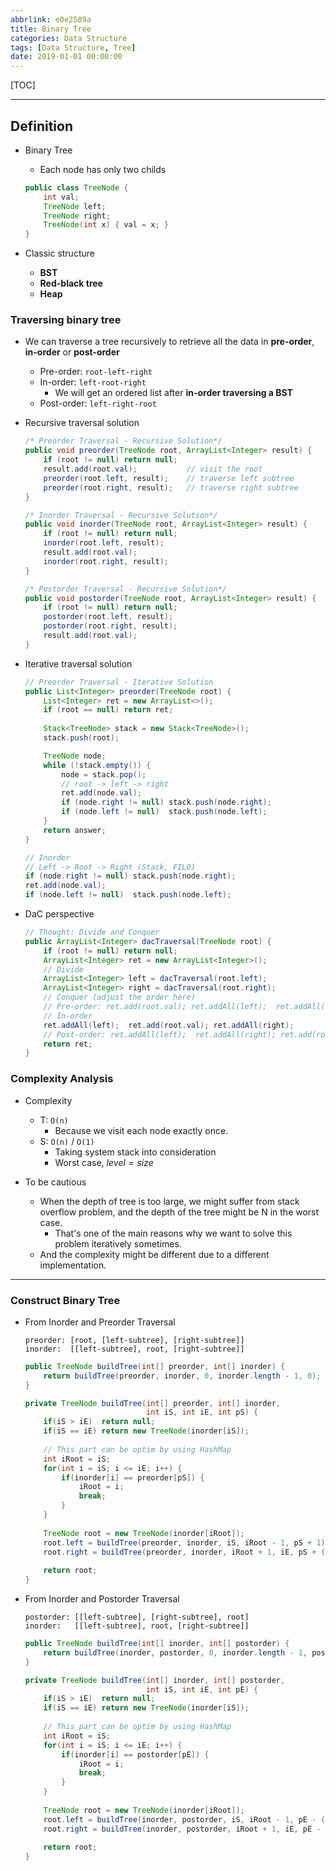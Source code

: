 ```yaml
---
abbrlink: e0e2589a
title: Binary Tree
categories: Data Structure
tags: [Data Structure, Tree]
date: 2019-01-01 00:00:00
---
```


[TOC]
<!-- toc -->

---

## Definition

- Binary Tree
    - Each node has only two childs

    ```java
    public class TreeNode {
        int val;
        TreeNode left;
        TreeNode right;
        TreeNode(int x) { val = x; }
    }
    ```

- Classic structure
    - **BST**
    - **Red-black tree**
    - **Heap**

### Traversing binary tree

- We can traverse a tree recursively to retrieve all the data in **pre-order**, **in-order** or **post-order**
    - Pre-order: `root-left-right`
    - In-order: `left-root-right`
        - We will get an ordered list after **in-order traversing a BST**
    - Post-order: `left-right-root`

- Recursive traversal solution
    
    ```java
    /* Preorder Traversal - Recursive Solution*/
    public void preorder(TreeNode root, ArrayList<Integer> result) {
        if (root != null) return null;
        result.add(root.val);           // visit the root
        preorder(root.left, result);    // traverse left subtree
        preorder(root.right, result);   // traverse right subtree
    }
    ```

    ```java
    /* Inorder Traversal - Recursive Solution*/
    public void inorder(TreeNode root, ArrayList<Integer> result) {
        if (root != null) return null;
        inorder(root.left, result);
        result.add(root.val);
        inorder(root.right, result);
    }
    ```

    ```java
    /* Postorder Traversal - Recursive Solution*/
    public void postorder(TreeNode root, ArrayList<Integer> result) {
        if (root != null) return null;
        postorder(root.left, result);
        postorder(root.right, result);
        result.add(root.val);
    }
    ```

- Iterative traversal solution

    ```java
    // Preorder Traversal - Iterative Solution
    public List<Integer> preorder(TreeNode root) {
        List<Integer> ret = new ArrayList<>();
        if (root == null) return ret;
        
        Stack<TreeNode> stack = new Stack<TreeNode>();
        stack.push(root);

        TreeNode node;
        while (!stack.empty()) {
            node = stack.pop();
            // root -> left -> right
            ret.add(node.val);  
            if (node.right != null) stack.push(node.right);          
            if (node.left != null)  stack.push(node.left);           
        }
        return answer;
    }
    ```

    ```java
    // Inorder
    // Left -> Root -> Right (Stack, FILO)
    if (node.right != null) stack.push(node.right);          
    ret.add(node.val);  
    if (node.left != null)  stack.push(node.left);           
    ```

- DaC perspective

    ```java
    // Thought: Divide and Conquer
    public ArrayList<Integer> dacTraversal(TreeNode root) {
        if (root != null) return null;
        ArrayList<Integer> ret = new ArrayList<Integer>();
        // Divide
        ArrayList<Integer> left = dacTraversal(root.left);
        ArrayList<Integer> right = dacTraversal(root.right);
        // Conquer (adjust the order here)
        // Pre-order: ret.add(root.val); ret.addAll(left);  ret.addAll(right); 
        // In-order
        ret.addAll(left);  ret.add(root.val); ret.addAll(right); 
        // Post-order: ret.addAll(left);  ret.addAll(right); ret.add(root.val); 
        return ret;
    }
    ```

### Complexity Analysis

- Complexity
    - T: `O(n)`
        - Because we visit each node exactly once.
    - S: `O(n)` / `O(1)`
        - Taking system stack into consideration
        - Worst case, $level = size$

- To be cautious
    - When the depth of tree is too large, we might suffer from stack overflow problem, and the depth of the tree might be N in the worst case.
        - That's one of the main reasons why we want to solve this problem iteratively sometimes. 
    - And the complexity might be different due to a different implementation. 

---

### Construct Binary Tree 

- From Inorder and Preorder Traversal

    ```
    preorder: [root, [left-subtree], [right-subtree]]
    inorder:  [[left-subtree], root, [right-subtree]]
    ```

    ```java
    public TreeNode buildTree(int[] preorder, int[] inorder) {
        return buildTree(preorder, inorder, 0, inorder.length - 1, 0);
    }
    
    private TreeNode buildTree(int[] preorder, int[] inorder, 
                               int iS, int iE, int pS) {
        if(iS > iE)  return null;
        if(iS == iE) return new TreeNode(inorder[iS]);
        
        // This part can be optim by using HashMap
        int iRoot = iS;
        for(int i = iS; i <= iE; i++) {
            if(inorder[i] == preorder[pS]) {
                iRoot = i;
                break;
            }
        }
        
        TreeNode root = new TreeNode(inorder[iRoot]);
        root.left = buildTree(preorder, inorder, iS, iRoot - 1, pS + 1);
        root.right = buildTree(preorder, inorder, iRoot + 1, iE, pS + (iRoot - iS) + 1);
        
        return root;
    }
    ```

- From Inorder and Postorder Traversal

    ```
    postorder: [[left-subtree], [right-subtree], root]
    inorder:   [[left-subtree], root, [right-subtree]]
    ```

    ```java
    public TreeNode buildTree(int[] inorder, int[] postorder) {
        return buildTree(inorder, postorder, 0, inorder.length - 1, postorder.length - 1);
    }
    
    private TreeNode buildTree(int[] inorder, int[] postorder, 
                               int iS, int iE, int pE) {
        if(iS > iE)  return null;
        if(iS == iE) return new TreeNode(inorder[iS]);
        
        // This part can be optim by using HashMap
        int iRoot = iS;
        for(int i = iS; i <= iE; i++) {
            if(inorder[i] == postorder[pE]) {
                iRoot = i;
                break;
            }
        }
        
        TreeNode root = new TreeNode(inorder[iRoot]);
        root.left = buildTree(inorder, postorder, iS, iRoot - 1, pE - (iE - iRoot) - 1);
        root.right = buildTree(inorder, postorder, iRoot + 1, iE, pE - 1);
        
        return root;
    }
    ```
